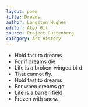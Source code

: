 ```yaml
---
layout: poem
title: Dreams
author: Langston Hughes
editor: Alex Gil
source: Project Guttenberg
category: Art History
---
```


- Hold fast to dreams
- For if dreams die
- Life is a broken-winged bird
- That cannot fly.
- Hold fast to dreams
- For when dreams go
- Life is a barren field
- Frozen with snow.
